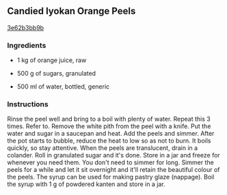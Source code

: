 ## Candied Iyokan Orange Peels

[3e62b3bb9b](https://cookpad.com/us/recipes/148062-candied-iyokan-orange-peels)

### Ingredients

 - 1 kg of orange juice, raw

 - 500 g of sugars, granulated

 - 500 ml of water, bottled, generic

### Instructions

Rinse the peel well and bring to a boil with plenty of water. Repeat this 3 times. Refer to. Remove the white pith from the peel with a knife. Put the water and sugar in a saucepan and heat. Add the peels and simmer. After the pot starts to bubble, reduce the heat to low so as not to burn. It boils quickly, so stay attentive. When the peels are translucent, drain in a colander. Roll in granulated sugar and it's done. Store in a jar and freeze for whenever you need them. You don't need to simmer for long. Simmer the peels for a while and let it sit overnight and it'll retain the beautiful colour of the peels. The syrup can be used for making pastry glaze (nappage). Boil the syrup with 1 g of powdered kanten and store in a jar.